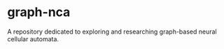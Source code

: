 # graph-nca
A repository dedicated to exploring and researching graph-based neural cellular automata.
